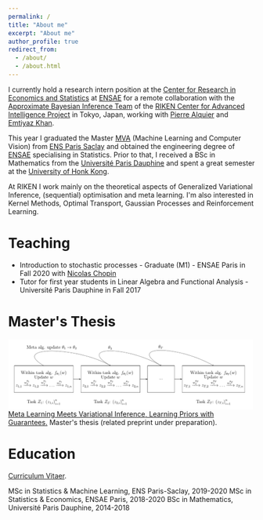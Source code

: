```yaml
---
permalink: /
title: "About me"
excerpt: "About me"
author_profile: true
redirect_from: 
  - /about/
  - /about.html
---
```


I currently hold a research intern position at the [Center for Research in Economics and Statistics](http://crest.science "CREST") at [ENSAE](https://www.ensae.fr/en/) for a remote collaboration with the [Approximate Bayesian Inference Team](https://team-approx-bayes.github.io "ApproxBayesTeam") of the [RIKEN Center for Advanced Intelligence Project](https://aip.riken.jp "RikenAIP") in Tokyo, Japan, working with [Pierre Alquier](https://pierrealquier.github.io) and [Emtiyaz Khan](https://emtiyaz.github.io). 

This year I graduated the Master [MVA](http://math.ens-paris-saclay.fr/version-francaise/formations/master-mva/) (Machine Learning and Computer Vision) from [ENS Paris Saclay](https://ens-paris-saclay.fr/en) and obtained the engineering degree of [ENSAE](https://www.ensae.fr/en/) specialising in Statistics. Prior to that, I received a BSc in Mathematics from the [Université Paris Dauphine](https://dauphine.psl.eu/en/) and spent a great semester at the [University of Honk Kong](https://www.hku.hk). 

At RIKEN I work mainly on the theoretical aspects of Generalized Variational Inference, (sequential) optimisation and meta learning. I'm also interested in Kernel Methods, Optimal Transport, Gaussian Processes and Reinforcement Learning.

Teaching
======
- Introduction to stochastic processes - Graduate (M1) - ENSAE Paris in Fall 2020 with [Nicolas Chopin](https://sites.google.com/site/nicolaschopinstatistician/)
- Tutor for first year students in Linear Algebra and Functional Analysis - Université Paris Dauphine in Fall 2017

Master's Thesis
======
<img align="left" src="../images/metagraph.png" width="500"> 

[Meta Learning Meets Variational Inference, Learning Priors with Guarantees.](../files/RikenReport.pdf) Master's thesis (related preprint under preparation).

Education
======

[Curriculum Vitaer](../files/MeunierDimitriResume.pdf).

MSc in Statistics & Machine Learning, ENS Paris-Saclay, 2019-2020
MSc in Statistics & Economics, ENSAE Paris, 2018-2020
BSc in Mathematics, Université Paris Dauphine, 2014-2018






